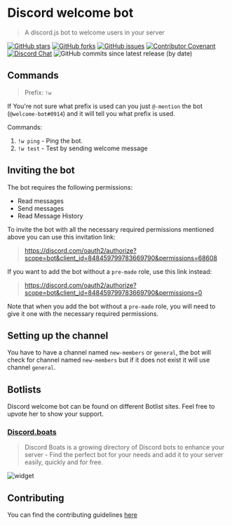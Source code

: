 # Discord welcome bot

> A discord.js bot to welcome users in your server

[![GitHub stars](https://img.shields.io/github/stars/Welcome-Bot/welcome-bot)](https://github.com/Welcome-Bot/welcome-bot/stargazers)
[![GitHub forks](https://img.shields.io/github/forks/Welcome-Bot/welcome-bot)](https://github.com/Welcome-Bot/welcome-bot/network)
[![GitHub issues](https://img.shields.io/github/issues/Welcome-Bot/welcome-bot)](https://github.com/Welcome-Bot/welcome-bot/issues)
[![Contributor Covenant](https://img.shields.io/badge/Contributor%20Covenant-2.0-4baaaa.svg)](https://github.com/Welcome-Bot/welcome-bot/blob/main/.github/CODE_OF_CONDUCT.md)
[![Discord Chat](https://img.shields.io/discord/836854115526770708?color=7289da&label=discord)](https://discord.gg/6HWjd4B46x)
![GitHub commits since latest release (by date)](https://img.shields.io/github/commits-since/Welcome-Bot/welcome-bot/latest)

## Commands

> Prefix: `!w`

If You're not sure what prefix is used can you just `@-mention` the bot (`@welcome-bot#0914`) and it will tell you what prefix is used.

Commands:

1. `!w ping` - Ping the bot.
2. `!w test` - Test by sending welcome message

## Inviting the bot

The bot requires the following permissions:

- Read messages
- Send messages
- Read Message History

To invite the bot with all the necessary required permissions mentioned above you can use this invitation link:
> <https://discord.com/oauth2/authorize?scope=bot&client_id=848459799783669790&permissions=68608>

If you want to add the bot without a `pre-made` role, use this link instead:
> <https://discord.com/oauth2/authorize?scope=bot&client_id=848459799783669790&permissions=0>

Note that when you add the bot without a `pre-made` role, you will need to give it one with the necessary required permissions.

## Setting up the channel

You have to have a channel named `new-members` or `general`, the bot will check for channel named `new-members` but if it does not exist it will use channel `general`.

## Botlists

Discord welcome bot can be found on different Botlist sites.
Feel free to upvote her to show your support.

### [Discord.boats](https://discord.boats/bot/848459799783669790)

> Discord Boats is a growing directory of Discord bots to enhance your server - Find the perfect bot for your needs and add it to your server easily, quickly and for free.

![widget](https://discord.boats/api/widget/848459799783669790)

## Contributing

You can find the contributing guidelines [here](https://github.com/Welcome-Bot/welcome-bot/blob/main/.github/CONTRIBUTING.md)
